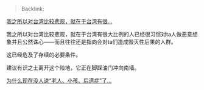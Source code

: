 > Backlink: 

[我之所以对台湾比较悲观，就在于台湾有很…](https://www.zhihu.com/pin/1588309084146749440)

我之所以对台湾比较悲观，就在于台湾有很大比例的人已经很习惯对ta人做恶意想象并且公然诛心——而且往往还是指向会对ta们造成毁灭性后果的人群。  
  
这已经危及了存续的必要条件。  
  
建议有识之士离开这个险地，它正在脚踩油门冲向南墙。  
  
[为什么现在没人说“老人、小孩、后遗症”了...](https://www.zhihu.com/question/572297511/answer/2807543295)  
